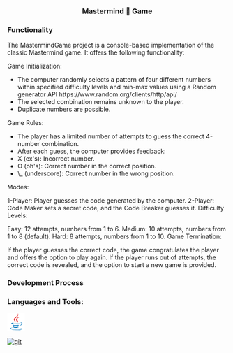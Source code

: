 <h3 align="center">Mastermind 🤯 Game</h3>

### Functionality

The MastermindGame project is a console-based implementation of the classic Mastermind game. It offers the following functionality:

Game Initialization:

<ul>
    <li>The computer randomly selects a pattern of four different numbers within specified difficulty levels and min-max values using a Random generator API https://www.random.org/clients/http/api/</li>
    <li>The selected combination remains unknown to the player.</li>
    <li>Duplicate numbers are possible.</li>
</ul>

Game Rules:

<ul>
    <li>The player has a limited number of attempts to guess the correct 4-number combination.</li>
    <li>After each guess, the computer provides feedback:</li>
    <li>X (ex's): Incorrect number.</li>
    <li>O (oh's): Correct number in the correct position.</li>
    <li>\_ (underscore): Correct number in the wrong position.</li>
</ul>

Modes:

1-Player: Player guesses the code generated by the computer.
2-Player: Code Maker sets a secret code, and the Code Breaker guesses it.
Difficulty Levels:

Easy: 12 attempts, numbers from 1 to 6.
Medium: 10 attempts, numbers from 1 to 8 (default).
Hard: 8 attempts, numbers from 1 to 10.
Game Termination:

If the player guesses the correct code, the game congratulates the player and offers the option to play again.
If the player runs out of attempts, the correct code is revealed, and the option to start a new game is provided.

### Development Process

<h3 align="left">Languages and Tools:</h3>
<a href="https://www.java.com" target="_blank" rel="noreferrer"> <img src="https://raw.githubusercontent.com/devicons/devicon/master/icons/java/java-original.svg" alt="java" width="40" height="40"/> </a> <p align="left"> <a href="https://git-scm.com/" target="_blank" rel="noreferrer"> <img src="https://www.vectorlogo.zone/logos/git-scm/git-scm-icon.svg" alt="git" width="40" height="40"/> </a> </p>
